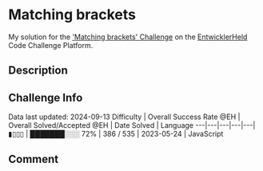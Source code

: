 # Matching brackets

My solution for the ['Matching brackets' Challenge](https://platform.entwicklerheld.de/challenge/matching-brackets?technology=JavaScript) on the [EntwicklerHeld](https://platform.entwicklerheld.de/) Code Challenge Platform.

## Description


## Challenge Info
Data last updated: 2024-09-13
Difficulty | Overall Success Rate @EH | Overall Solved/Accepted @EH | Date Solved | Language
---|---|---|---|---|
▮▯▯▯ | ███████░░░ 72% | 386 / 535 | 2023-05-24 | JavaScript

## Comment
